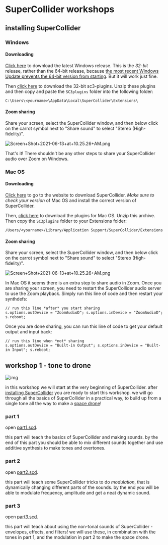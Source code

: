 # SuperCollider workshops

## installing SuperCollider

### Windows

#### Downloading

[Click here](https://github.com/supercollider/supercollider/releases/download/Version-3.11.2/SuperCollider-3.11.2-Windows-32bit-VS.exe) to download the latest Windows release. This is the *32-bit* release, rather than the 64-bit release, because [the most recent Windows Update prevents the 64-bit version from starting](https://github.com/supercollider/supercollider/issues/4368#issuecomment-832050665). But it will work just fine.

Then [click here](https://github.com/supercollider/sc3-plugins/releases/download/Version-3.11.1/sc3-plugins-3.11.1-Windows-32bit-VS.zip) to download the 32-bit sc3-plugins. Unzip these plugins and then copy and paste the `SC3plugins` folder into the following folder:

```
C:\Users\<yourname>\AppData\Local\SuperCollider\Extensions\
```

#### Zoom sharing

Share your screen, select the SuperCollider window, and then below click on the carrot symbol next to "Share sound" to select "Stereo (High-fidelity)".

![Screen+Shot+2021-06-13+at+10.25.26+AM.png](https://user-images.githubusercontent.com/6550035/121835422-20a06a80-cc86-11eb-902a-1cd13f741b8c.png)

That's it! There shouldn't be any other steps to share your SuperCollider audio over Zoom on Windows.


### Mac OS

#### Downloading

[Click here](https://supercollider.github.io/download) to go to the website to download SuperCollider. *Make sure to check your version* of Mac OS and install the correct version of SuperCollider.

Then, [click here](https://github.com/supercollider/sc3-plugins/releases/download/Version-3.11.1/sc3-plugins-3.11.1-macOS-signed.zip) to download the plugins for Mac OS. Unzip this archive. Then copy the `SC3plugins` folder to your Extensions folder:

```
/Users/<yourname>/Library/Application Support/SuperCollider/Extensions
```

#### Zoom sharing

Share your screen, select the SuperCollider window, and then below click on the carrot symbol next to "Share sound" to select "Stereo (High-fidelity)".

![Screen+Shot+2021-06-13+at+10.25.26+AM.png](https://user-images.githubusercontent.com/6550035/121835422-20a06a80-cc86-11eb-902a-1cd13f741b8c.png)


In Mac OS it seems there is an extra step to share audio in Zoom. Once you are sharing your screen, you need to restart the SuperCollider audio server to use the Zoom playback. Simply run this line of code and then restart your synthdefs:

```
// run this line *after* you start sharing
s.options.outDevice = "ZoomAudioD"; s.options.inDevice = "ZoomAudioD"; s.reboot;
```

Once you are done sharing, you can run this line of code to get your default output and input back:

```
// run this line when *not* sharing
s.options.outDevice = "Built-in Output"; s.options.inDevice = "Built-in Input"; s.reboot;
```

## workshop 1 - tone to drone

![img](https://user-images.githubusercontent.com/6550035/118573663-db952100-b737-11eb-9a34-560e38778fcb.jpg)

in this workshop we will start at the very beginning of SuperCollider. after [installing SuperCollider](https://github.com/schollz/ambulation#installing-supercollider) you are ready to start this workshop. we will go through all the basics of SuperCollider in a practical way, to build up from a single tone all the way to make a [space drone](https://raw.githubusercontent.com/schollz/ambulation/main/droning/55hz_spacedrone.mp3)!

### part 1

open [part1.scd](https://github.com/schollz/ambulation/blob/main/droning/part1.scd).

this part will teach the basics of SuperCollider and making sounds. by the end of this part you should be able to mix different sounds together and use additive synthesis to make tones and overtones.

### part 2

open [part2.scd](https://github.com/schollz/ambulation/blob/main/droning/part2.scd).

this part will teach some SuperCollider tricks to do *modulation*, that is dynamically changing different parts of the sounds. by the end you will be able to modulate frequency, amplitude and get a neat dynamic sound.


### part 3

open [part3.scd](https://github.com/schollz/ambulation/blob/main/droning/part3.scd).

this part will teach about using the non-tonal sounds of SuperCollider - envelopes, effects, and filters! we will use these, in combination with the tones in part 1, and the modulation in part 2 to make the space drone.
